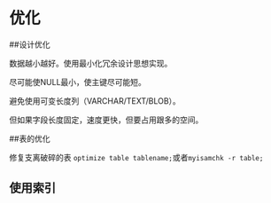 # 优化

##设计优化

数据越小越好。使用最小化冗余设计思想实现。

尽可能使NULL最小，使主键尽可能短。

避免使用可变长度列（VARCHAR/TEXT/BLOB）。

但如果字段长度固定，速度更快，但要占用跟多的空间。

##表的优化

修复支离破碎的表
`optimize table tablename;`或者`myisamchk -r table;`

## 使用索引
